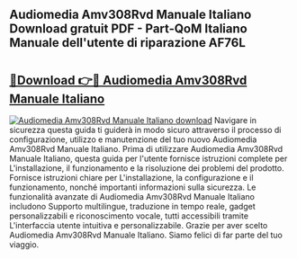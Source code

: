 ## Audiomedia Amv308Rvd Manuale Italiano Download gratuit PDF - Part-QoM Italiano Manuale dell'utente di riparazione AF76L

# <h2><a href="http://dfcb1e.blite.top/?on=Audiomedia+Amv308Rvd+Manuale+Italiano">🔗Download 👉🔴 Audiomedia Amv308Rvd Manuale Italiano</a></h2>

[![Audiomedia Amv308Rvd Manuale Italiano download](https://i.imgur.com/lujVjoI.png)](http://dfcb1e.blite.top/?on=Audiomedia+Amv308Rvd+Manuale+Italiano)
Navigare in sicurezza questa guida ti guiderà in modo sicuro attraverso il processo di configurazione, utilizzo e manutenzione del tuo nuovo Audiomedia Amv308Rvd Manuale Italiano. Prima di utilizzare Audiomedia Amv308Rvd Manuale Italiano, questa guida per l'utente fornisce istruzioni complete per L'installazione, il funzionamento e la risoluzione dei problemi del prodotto. Fornisce istruzioni chiare per L'installazione, la configurazione e il funzionamento, nonché importanti informazioni sulla sicurezza. Le funzionalità avanzate di Audiomedia Amv308Rvd Manuale Italiano includono Supporto multilingue, traduzione in tempo reale, gadget personalizzabili e riconoscimento vocale, tutti accessibili tramite L'interfaccia utente intuitiva e personalizzabile. Grazie per aver scelto Audiomedia Amv308Rvd Manuale Italiano. Siamo felici di far parte del tuo viaggio.
